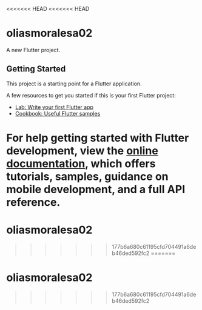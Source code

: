 <<<<<<< HEAD
<<<<<<< HEAD
# oliasmoralesa02

A new Flutter project.

## Getting Started

This project is a starting point for a Flutter application.

A few resources to get you started if this is your first Flutter project:

- [Lab: Write your first Flutter app](https://docs.flutter.dev/get-started/codelab)
- [Cookbook: Useful Flutter samples](https://docs.flutter.dev/cookbook)

For help getting started with Flutter development, view the
[online documentation](https://docs.flutter.dev/), which offers tutorials,
samples, guidance on mobile development, and a full API reference.
=======
# oliasmoralesa02
>>>>>>> 177b6a680c61195cfd704491a6deb46ded592fc2
=======
# oliasmoralesa02
>>>>>>> 177b6a680c61195cfd704491a6deb46ded592fc2
